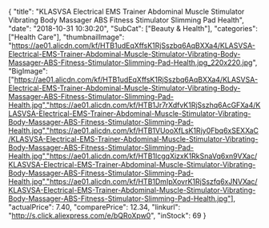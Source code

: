 {
	"title": "KLASVSA Electrical EMS Trainer Abdominal Muscle Stimulator Vibrating Body Massager ABS Fitness Stimulator Slimming Pad Health",
	"date": "2018-10-31 10:30:20",
	"SubCat": ["Beauty & Health"],
	"categories": ["Health Care"],
	"thumbnailImage": "https://ae01.alicdn.com/kf/HTB1udEqXffsK1RjSszbq6AqBXXa4/KLASVSA-Electrical-EMS-Trainer-Abdominal-Muscle-Stimulator-Vibrating-Body-Massager-ABS-Fitness-Stimulator-Slimming-Pad-Health.jpg_220x220.jpg",
	"BigImage": ["https://ae01.alicdn.com/kf/HTB1udEqXffsK1RjSszbq6AqBXXa4/KLASVSA-Electrical-EMS-Trainer-Abdominal-Muscle-Stimulator-Vibrating-Body-Massager-ABS-Fitness-Stimulator-Slimming-Pad-Health.jpg","https://ae01.alicdn.com/kf/HTB1Jr7rXdfvK1RjSszhq6AcGFXa4/KLASVSA-Electrical-EMS-Trainer-Abdominal-Muscle-Stimulator-Vibrating-Body-Massager-ABS-Fitness-Stimulator-Slimming-Pad-Health.jpg","https://ae01.alicdn.com/kf/HTB1VUooXfLsK1Rjy0Fbq6xSEXXaC/KLASVSA-Electrical-EMS-Trainer-Abdominal-Muscle-Stimulator-Vibrating-Body-Massager-ABS-Fitness-Stimulator-Slimming-Pad-Health.jpg","https://ae01.alicdn.com/kf/HTB1IcgqXizxK1RkSnaVq6xn9VXac/KLASVSA-Electrical-EMS-Trainer-Abdominal-Muscle-Stimulator-Vibrating-Body-Massager-ABS-Fitness-Stimulator-Slimming-Pad-Health.jpg","https://ae01.alicdn.com/kf/HTB1DmIpXovrK1RjSszfq6xJNVXac/KLASVSA-Electrical-EMS-Trainer-Abdominal-Muscle-Stimulator-Vibrating-Body-Massager-ABS-Fitness-Stimulator-Slimming-Pad-Health.jpg"],
	"actualPrice": 7.40,
	"comparePrice": 12.34,
	"linkurl": "http://s.click.aliexpress.com/e/bQRoXpw0",
	"inStock": 69
}
